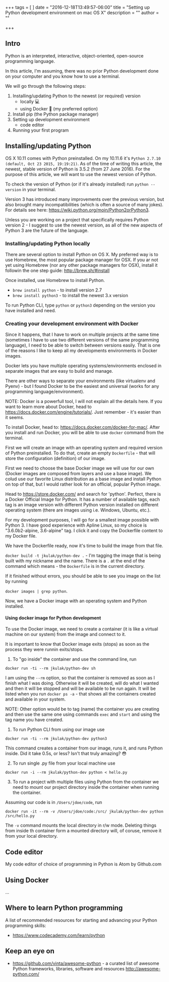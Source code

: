 +++
tags = [
]
date = "2016-12-18T13:49:57-06:00"
title = "Setting up Python development environment on mac OS X"
description = ""
author = ""

+++

## Intro

Python is an interpreted, interactive, object-oriented, open-source programming language.

In this article, I'm assuming, there was no prior Python development done on your computer and you know how to use a terminal.

We will go through the following steps:

1. Installing/updating Python to the newest (or required) version
    - locally 💻
    - using Docker 🐳 (my preferred option)
2. Install pip (the Python package manager)
3. Setting up development environment
    - code editor
4. Running your first program

## Installing/updating Python

OS X 10.11 comes with Python preinstalled. On my 10.11.6 it's `Python 2.7.10 (default, Oct 23 2015, 19:19:21)`. As of the time of writing this article, the newest, stable version of Python is 3.5.2 (from 27 June 2016). For the purpose of this article, we will want to use the newest version of Python.

To check the version of Python (or if it's already installed) run `python --version` in your terminal.

Version 3 has introduced many improvements over the previous version, but also brought many incompatibilities (which is often a source of many jokes). For details see here: https://wiki.python.org/moin/Python2orPython3.

Unless you are working on a project that specifically requires Python version 2 - I  suggest to use the newest version, as all of the new aspects of Python 3 are the future of the language.

### Installing/updating Python locally

There are several option to install Python on OS X. My preferred way is to use Homebrew, the most popular package manager for OSX. If you ar not yet using Homebrew (nor any other package managers for OSX), install it followin the one step guide: http://brew.sh/#install

Once installed, use Homebrew to install Python.

- `brew install python` - to install version 2.7
- `brew install python3` - to install the newest 3.x version

To run Python CLI, type `python` or `python3` depending on the version you have installed and need.

### Creating your development environment with Docker

Since it happens, that I have to work on multiple projects at the same time (sometimes I have to use two different versions of the same programming language), I need to be able to switch between versions easily. That is one of the reasons I like to keep all my developments environments in Docker images.

Docker lets you have multiple operating systems/environments enclosed in separate images that are easy to build and manage.

There are other ways to separate your environments (like virtualenv and Pyenv) - but I found Docker to be the easiest and universal (works for any programming language/environment).

NOTE: Docker is a powerfull tool, I will not explain all the details here. If you want to learn more about Docker, head to https://docs.docker.com/engine/tutorials/. Just remember - it's easier than it seems.

To install Docker, head to: https://docs.docker.com/docker-for-mac/. After you install and run Docker, you will be able to use `docker` command from the terminal.

First we will create an image with an operating system and required version of Python preinstalled. To do that, create an empty `Dockerfile` - that will store the configuration (definition) of our image.

First we need to choose the base Docker image we will use for our own (Docker images are composed from layers and use a base image). We colud use our favorite Linux distribution as a base image and install Python on top of that, but I would rather look for an official, popular Python image.

Head to https://store.docker.com/ and search for 'python'. Perfect, there is a Docker Official Image for Python. It has a number of available tags, each tag is an image version with different Python version installed on different operating system (there are images using i.e. Windows, Ubuntu, etc.).

For my development purposes, I will go for a smallest image possible with Python 3. I have good experience with Apline Linux, so my choice is "3.6.0b2-alpine, 3.6-alpine" tag. I click it and copy the Dockerfile content to my Docker file.

We have the Dockerfile ready, now it's time to build the image from that file.

`docker build -t jkulak/python-dev .` - I'm tagging the image that is being built with my nickname and the name. There is a `.` at the end of the command which means - the `Dockerfile` is in the current directory.

If it finished without errors, you should be able to see you image on the list by running

`docker images | grep python`.

Now, we have a Docker image with an operating system and Python installed.

#### Using docker image for Python development

To use the Docker image, we need to create a container (it is like a virtual machine on our system) from the image and connect to it.

It is important to know that Docker image exits (stops) as soon as the process they were runnin exits/stops.

1. To "go inside" the container and use the command line, run

`docker run -ti --rm jkulak/python-dev sh`

I am using the `--rm` option, so that the container is removed as soon as I finish what I was doing. Otherwise it will be created, will do what I wanted and then it will be stopped and will be available to be run again. It will be listed when you run `docker ps -a` - that shows all the containers created and available in your system.

NOTE: Other option would be to tag (name) the container you are creating and then use the same one using commands `exec` and `start` and using the tag name you have created.

1. To run Python CLI from using our image use

`docker run -ti --rm jkulak/python-dev python3`

This command creates a container from our image, runs it, and runs Python inside. Did it take 0.5s, or less? Isn't that truly amazing? 😳

2. To run single .py file from your local machine use

`docker run -i --rm jkulak/python-dev python < hello.py`

3. To run a project with multiple files using Python from the container we need to mount our project directory inside the container when running the container.

Assuming our code is in `/Users/jdoe/code`, run

`docker run -it --rm -v /Users/jdoe/code:/src/ jkulak/python-dev python /src/hello.py`

The `-v` command mounts the local directory in r/w mode. Deleting things from inside th container form a mounted directory will, of coruse, remove it from your local directory.

## Code editor

My code editor of choice of programming in Python is Atom by Github.com



## Using Docker

...

## Where to learn Python programming

A list of recommended resources for starting and advancing your Python programming skills:

- https://www.codecademy.com/learn/python

## Keep an eye on
- https://github.com/vinta/awesome-python - a curated list of awesome Python frameworks, libraries, software and resources http://awesome-python.com/
